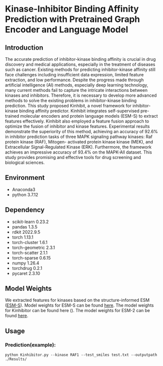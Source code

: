 # Kinase-Inhibitor Binding Affinity Prediction with Pretrained Graph Encoder and Language Model

## Introduction
The accurate prediction of inhibitor-kinase binding affinity is crucial in drug discovery and medical applications, especially
in the treatment of diseases such as cancer. Existing methods for predicting inhibitor-kinase affinity still face challenges
including insufficient data expression, limited feature extraction, and low performance. Despite the progress made through
artificial intelligence (AI) methods, especially deep learning technology, many current methods fail to capture the intricate
interactions between kinases and inhibitors. Therefore, it is necessary to develop more advanced methods to solve the
existing problems in inhibitor-kinase binding prediction. This study proposed Kinhibit, a novel framework for inhibitor-
kinase binding affinity predictor. Kinhibit integrates self-supervised pre-trained molecular encoders and protein language
models (ESM-S) to extract features effectively. Kinhibit also employed a feature fusion approach to optimize the fusion
of inhibitor and kinase features. Experimental results demonstrate the superiority of this method, achieving an accuracy
of 92.6% in inhibitor prediction tasks of three MAPK signaling pathway kinases: Raf protein kinase (RAF), Mitogen-
activated protein kinase kinase (MEK), and Extracellular Signal-Regulated Kinase (ERK). Furthermore, the framework
achieves an impressive accuracy of 93.4% on the MAPK-All dataset. This study provides promising and effective tools
for drug screening and biological sciences.

## Environment
* Anaconda3
* python 3.7.12
## Dependency
* scikit-learn   0.23.2
* pandas   1.3.5
* rdkit   2022.9.5
* torch   1.13.1
* torch-cluster   1.6.1
* torch-geometric   2.3.1
* torch-scatter   2.1.1
* torch-sparse    0.6.15
* numpy		1.26.4
* torchdrug		0.2.1
* pycaret		2.3.10
## Model Weights
We extracted features for kinases based on the structure-informed ESM ([ESM-S](https://github.com/DeepGraphLearning/esm-s)). Model weights for ESM-S can be found [here](https://huggingface.co/Oxer11/ESM-S).
The model weights for Kinhibitor can be found here ().
The model weights for ESM-2 can be found [here](https://github.com/facebookresearch/esm).
## Usage
### Prediction(example):
```python Kinhibitor.py --kinase RAF1 --test_smiles test.txt --outputpath ./Results/```
